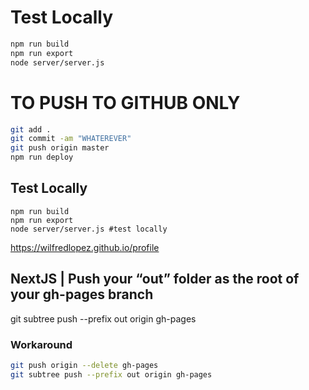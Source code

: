 # Test Locally 
```bash
npm run build
npm run export
node server/server.js
```
# TO PUSH TO GITHUB ONLY
```bash
git add .
git commit -am "WHATEREVER"
git push origin master
npm run deploy
```

## Test Locally
```
npm run build
npm run export
node server/server.js #test locally
```
https://wilfredlopez.github.io/profile


## NextJS | Push your “out” folder as the root of your gh-pages branch
git subtree push --prefix out origin gh-pages


### Workaround

```bash
git push origin --delete gh-pages
git subtree push --prefix out origin gh-pages
```